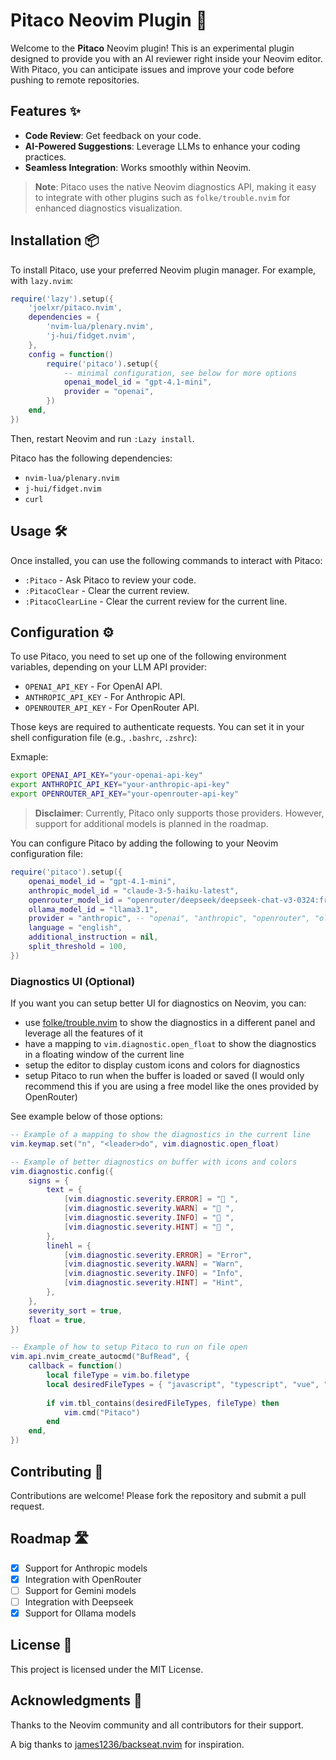 # Pitaco Neovim Plugin 🚀

Welcome to the **Pitaco** Neovim plugin! This is an experimental plugin designed to provide you with an AI reviewer right inside your Neovim editor. With Pitaco, you can anticipate issues and improve your code before pushing to remote repositories.

## Features ✨

- **Code Review**: Get feedback on your code.
- **AI-Powered Suggestions**: Leverage LLMs to enhance your coding practices.
- **Seamless Integration**: Works smoothly within Neovim.

> **Note**: Pitaco uses the native Neovim diagnostics API, making it easy to integrate with other plugins such as `folke/trouble.nvim` for enhanced diagnostics visualization.

## Installation 📦

To install Pitaco, use your preferred Neovim plugin manager. For example, with `lazy.nvim`:

```lua
require('lazy').setup({
    'joelxr/pitaco.nvim',
    dependencies = {
        'nvim-lua/plenary.nvim',
        'j-hui/fidget.nvim',
    },
    config = function()
        require('pitaco').setup({
            -- minimal configuration, see below for more options
            openai_model_id = "gpt-4.1-mini",
            provider = "openai",
        })
    end,
})
```

Then, restart Neovim and run `:Lazy install`.

Pitaco has the following dependencies:
- `nvim-lua/plenary.nvim`
- `j-hui/fidget.nvim`
- `curl`

## Usage 🛠️

Once installed, you can use the following commands to interact with Pitaco:

- `:Pitaco` - Ask Pitaco to review your code.
- `:PitacoClear` - Clear the current review.
- `:PitacoClearLine` - Clear the current review for the current line.

## Configuration ⚙️

To use Pitaco, you need to set up one of the following environment variables, depending on your LLM API provider:

- `OPENAI_API_KEY` - For OpenAI API.
- `ANTHROPIC_API_KEY` - For Anthropic API.
- `OPENROUTER_API_KEY` - For OpenRouter API.

Those keys are required to authenticate requests. You can set it in your shell configuration file (e.g., `.bashrc`, `.zshrc`):

Exmaple:

```bash
export OPENAI_API_KEY="your-openai-api-key"
export ANTHROPIC_API_KEY="your-anthropic-api-key"
export OPENROUTER_API_KEY="your-openrouter-api-key"
```

> **Disclaimer**: Currently, Pitaco only supports those providers. However, support for additional models is planned in the roadmap.

You can configure Pitaco by adding the following to your Neovim configuration file:

```lua
require('pitaco').setup({
    openai_model_id = "gpt-4.1-mini",
    anthropic_model_id = "claude-3-5-haiku-latest",
    openrouter_model_id = "openrouter/deepseek/deepseek-chat-v3-0324:free",
    ollama_model_id = "llama3.1",
    provider = "anthropic", -- "openai", "anthropic", "openrouter", "ollama"
    language = "english",
    additional_instruction = nil,
    split_threshold = 100,
})
```

### Diagnostics UI (Optional)

If you want you can setup better UI for diagnostics on Neovim, you can:
 - use [folke/trouble.nvim](https://github.com/folke/trouble.nvim) to show the diagnostics in a different panel and leverage all the features of it
 - have a mapping to `vim.diagnostic.open_float` to show the diagnostics in a floating window of the current line
 - setup the editor to display custom icons and colors for diagnostics
 - setup Pitaco to run when the buffer is loaded or saved (I would only recommend this if you are using a free model like the ones provided by OpenRouter)

See example below of those options:

```lua
-- Example of a mapping to show the diagnostics in the current line
vim.keymap.set("n", "<leader>do", vim.diagnostic.open_float)
````

```lua
-- Example of better diagnostics on buffer with icons and colors
vim.diagnostic.config({
    signs = {
		text = {
			[vim.diagnostic.severity.ERROR] = " ",
			[vim.diagnostic.severity.WARN] = " ",
			[vim.diagnostic.severity.INFO] = " ",
			[vim.diagnostic.severity.HINT] = "󰠠 ",
		},
		linehl = {
			[vim.diagnostic.severity.ERROR] = "Error",
			[vim.diagnostic.severity.WARN] = "Warn",
			[vim.diagnostic.severity.INFO] = "Info",
			[vim.diagnostic.severity.HINT] = "Hint",
		},
	},
    severity_sort = true,
    float = true,
})
```

```lua
-- Example of how to setup Pitaco to run on file open
vim.api.nvim_create_autocmd("BufRead", {
	callback = function()
		local fileType = vim.bo.filetype
        local desiredFileTypes = { "javascript", "typescript", "vue", "html", "markdown", "python", "rust", "go", "java", "c", "cpp", "lua" }
        
		if vim.tbl_contains(desiredFileTypes, fileType) then
			vim.cmd("Pitaco")
		end
	end,
})
```

## Contributing 🤝

Contributions are welcome! Please fork the repository and submit a pull request.

## Roadmap 🛣️

- [x] Support for Anthropic models
- [x] Integration with OpenRouter
- [ ] Support for Gemini models
- [ ] Integration with Deepseek
- [x] Support for Ollama models

## License 📄

This project is licensed under the MIT License.

## Acknowledgments 🙏

Thanks to the Neovim community and all contributors for their support.

A big thanks to [james1236/backseat.nvim](https://github.com/james1236/backseat.nvim) for inspiration.
